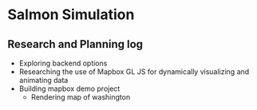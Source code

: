 # Salmon Simulation

## Research and Planning log
* Exploring backend options 
* Researching the use of Mapbox GL JS for dynamically visualizing and animating data
* Building mapbox demo project
    * Rendering map of washington
